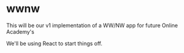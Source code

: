 # wwnw
This will be our v1 implementation of a WW/NW app for future Online Academy's

We'll be using React to start things off.
